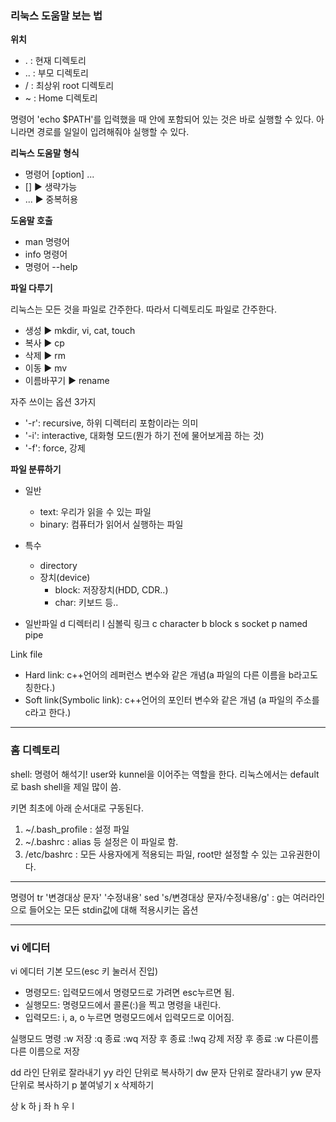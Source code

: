 ### 리눅스 도움말 보는 법


**위치**
 - .   : 현재 디렉토리
 - ..  : 부모 디렉토리
 - /   : 최상위 root 디렉토리
 - ~   : Home 디렉토리

명령어 'echo $PATH'를 입력했을 때 안에 포함되어 있는 것은 바로 실행할 수 있다. 
아니라면 경로를 일일이 입려해줘야 실행할 수 있다.


**리눅스 도움말 형식**
 - 명령어   [option]    ... 
 - []   ▶ 생략가능
 - ...  ▶ 중복허용

**도움말 호출**
 - man  명령어 
 - info  명령어
 - 명령어  --help

**파일 다루기**

리눅스는 모든 것을 파일로 간주한다. 따라서 디렉토리도 파일로 간주한다.
 - 생성  ▶  mkdir, vi, cat, touch
 - 복사  ▶  cp
 - 삭제  ▶  rm 
 - 이동  ▶  mv
 - 이름바꾸기 ▶  rename
 
 자주 쓰이는 옵션 3가지
 - '-r': recursive, 하위 디렉터리 포함이라는 의미
 - '-i': interactive, 대화형 모드(뭔가 하기 전에 물어보게끔 하는 것)
 - '-f': force, 강제
 
 
 **파일 분류하기**
  - 일반
    - text: 우리가 읽을 수 있는 파일
    - binary: 컴퓨터가 읽어서 실행하는 파일
  - 특수
    - directory
    - 장치(device)
      - block: 저장장치(HDD, CDR..)
      - char: 키보드 등..
 
 - 일반파일
 d 디렉터리
 l 심볼릭 링크
 c character
 b block
 s socket
 p named pipe
      
      
 
 Link file
   - Hard link: c++언어의 레퍼런스 변수와 같은 개념(a 파일의 다른 이름을 b라고도 칭한다.)
   - Soft link(Symbolic link): c++언어의 포인터 변수와 같은 개념 (a 파일의 주소를 c라고 한다.)
 
----

### 홈 디렉토리




shell: 명령어 해석기! user와 kunnel을 이어주는 역할을 한다.
리눅스에서는 default로 bash shell을 제일 많이 씀.

키면 최초에 아래 순서대로 구동된다.
 1. ~/.bash_profile : 설정 파일
 2. ~/.bashrc : alias 등 설정은 이 파일로 함.
 3. /etc/bashrc : 모든 사용자에게 적용되는 파일, root만 설정할 수 있는 고유권한이다.


----

명령어
 tr '변경대상 문자' '수정내용'
 sed 's/변경대상 문자/수정내용/g' : g는 여러라인으로 들어오는 모든 stdin값에 대해 적용시키는 옵션




----
 
 ### vi 에디터
 
 vi 에디터 기본 모드(esc 키 눌러서 진입)
  - 명령모드: 입력모드에서 명령모드로 가려면 esc누르면 됨.
  - 실행모드: 명령모드에서 콜론(:)을 찍고 명령을 내린다.
  - 입력모드: i, a, o 누르면 명령모드에서 입력모드로 이어짐.
 
 실행모드 명령
 :w 저장
 :q 종료
 :wq 저장 후 종료
 :!wq 강제 저장 후 종료
 :w 다른이름 다른 이름으로 저장
 
 dd 라인 단위로 잘라내기
 yy 라인 단위로 복사하기
 dw 문자 단위로 잘라내기
 yw 문자 단위로 복사하기
 p 붙여넣기
 x 삭제하기
 
 상 k
 하 j
 좌 h
 우 l
 
 
 
 
 
 
 
 
